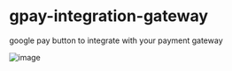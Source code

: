 # gpay-integration-gateway
google pay button to integrate with your payment gateway


![image](https://user-images.githubusercontent.com/19246464/174336888-5d5da0f8-a6de-41fc-a7f3-d7fd69f6cfc4.png)

